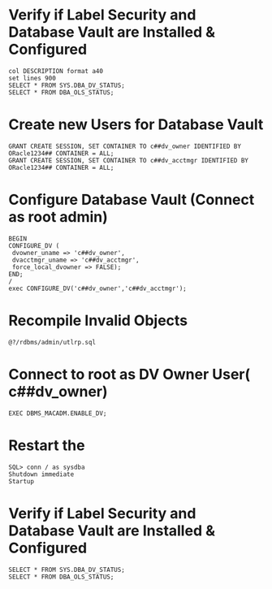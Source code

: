 # Verify if Label Security and Database Vault are Installed & Configured
```
col DESCRIPTION format a40
set lines 900
SELECT * FROM SYS.DBA_DV_STATUS;
SELECT * FROM DBA_OLS_STATUS;
```
# Create new Users for Database Vault
```
GRANT CREATE SESSION, SET CONTAINER TO c##dv_owner IDENTIFIED BY
ORacle1234## CONTAINER = ALL;
GRANT CREATE SESSION, SET CONTAINER TO c##dv_acctmgr IDENTIFIED BY
ORacle1234## CONTAINER = ALL;
```
# Configure Database Vault (Connect as root admin)
```
BEGIN
CONFIGURE_DV (
 dvowner_uname => 'c##dv_owner',
 dvacctmgr_uname => 'c##dv_acctmgr',
 force_local_dvowner => FALSE);
END;
/
exec CONFIGURE_DV('c##dv_owner','c##dv_acctmgr');
```
# Recompile Invalid Objects
```
@?/rdbms/admin/utlrp.sql
```

# Connect to root as DV Owner User( c##dv_owner)
```
EXEC DBMS_MACADM.ENABLE_DV;
```
# Restart the 
```
SQL> conn / as sysdba
Shutdown immediate
Startup
```
# Verify if Label Security and Database Vault are Installed & Configured
```
SELECT * FROM SYS.DBA_DV_STATUS;
SELECT * FROM DBA_OLS_STATUS;
```
















